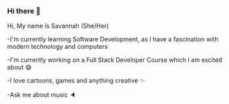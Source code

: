 ### Hi there 👋

<!--
**SavannahW3/SavannahW3** is a ✨ _special_ ✨ repository because its `README.md` (this file) appears on your GitHub profile.

Here are some ideas to get you started:

- 🔭 I’m currently working on ...
- 🌱 I’m currently learning ...
- 👯 I’m looking to collaborate on ...
- 🤔 I’m looking for help with ...
- 💬 Ask me about ...
- 📫 How to reach me: ...
- 😄 Pronouns: ...
- ⚡ Fun fact: ...
-->

Hi, My name is Savannah (She/Her) 

-I'm currently learning Software Development, as I have a fascination with modern technology and computers 

-I'm currently working on a Full Stack Developer Course which I am excited about :smile:

-I love cartoons, games and anything creative :sparkles: 

-Ask me about music :speaker:
